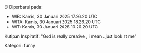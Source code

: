 ⏰ Diperbarui pada:
- WIB: Kamis, 30 Januari 2025 17.26.20 UTC
- WITA: Kamis, 30 Januari 2025 18.26.20 UTC
- WIT: Kamis, 30 Januari 2025 19.26.20 UTC

Kutipan Inspiratif:
"God is really creative , i mean ..just look at me"


Kategori: funny

